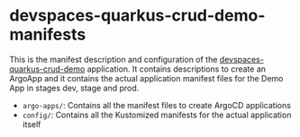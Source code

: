 # devspaces-quarkus-crud-demo-manifests
This is the manifest description and configuration of the [devspaces-quarkus-crud-demo](https://github.com/rafaeltuelho/devspaces-quarkus-crud-demo) application. It contains descriptions to create an ArgoApp and it contains the actual application manifest files for the Demo App in stages dev, stage and prod.

- `argo-apps/`: Contains all the manifest files to create ArgoCD applications
- `config/`: Contains all the Kustomized manifests for the actual application itself